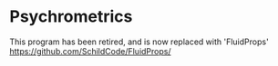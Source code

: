 # Psychrometrics
This program has been retired, and is now replaced with 'FluidProps'
https://github.com/SchildCode/FluidProps/
